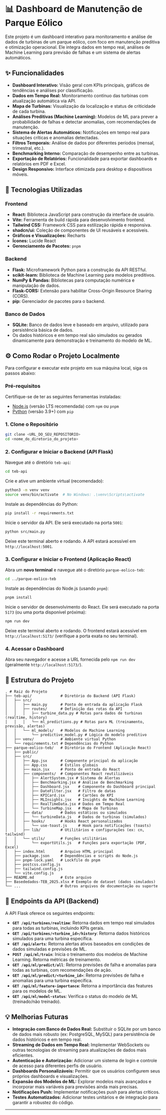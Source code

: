 # 📊 Dashboard de Manutenção de Parque Eólico

Este projeto é um dashboard interativo para monitoramento e análise de dados de turbinas de um parque eólico, com foco em manutenção preditiva e otimização operacional.
Ele integra dados em tempo real, análises de Machine Learning para previsão de falhas e um sistema de alertas automáticos.

## ✨ Funcionalidades

-   **Dashboard Interativo:** Visão geral com KPIs principais, gráficos de tendências e análises por classificação.
-   **Dados em Tempo Real:** Monitoramento contínuo das turbinas com atualização automática via API.
-   **Mapa de Turbinas:** Visualização da localização e status de criticidade de cada turbina.
-   **Análises Preditivas (Machine Learning):** Modelos de ML para prever a probabilidade de falhas e detectar anomalias, com recomendações de manutenção.
-   **Sistema de Alertas Automáticos:** Notificações em tempo real para situações críticas e anomalias detectadas.
-   **Filtros Temporais:** Análise de dados por diferentes períodos (mensal, trimestral, etc.).
-   **Benchmarking Interno:** Comparação de desempenho entre as turbinas.
-   **Exportação de Relatórios:** Funcionalidade para exportar dashboards e relatórios em PDF e Excel.
-   **Design Responsivo:** Interface otimizada para desktop e dispositivos móveis.

## 🚀 Tecnologias Utilizadas

### Frontend

-   **React:** Biblioteca JavaScript para construção da interface de usuário.
-   **Vite:** Ferramenta de build rápida para desenvolvimento frontend.
-   **Tailwind CSS:** Framework CSS para estilização rápida e responsiva.
-   **shadcn/ui:** Coleção de componentes de UI reusáveis e acessíveis.
-   **Gráficos e Visualizações:** Recharts
-   **Ícones:** Lucide React
-   **Gerenciamento de Pacotes:** `pnpm`

### Backend

-   **Flask:** Microframework Python para a construção da API RESTful.
-   **scikit-learn:** Biblioteca de Machine Learning para modelos preditivos.
-   **NumPy & Pandas:** Bibliotecas para computação numérica e manipulação de dados.
-   **Flask-CORS:** Extensão para habilitar Cross-Origin Resource Sharing (CORS).
-   **pip:** Gerenciador de pacotes para o backend.

### Banco de Dados

-   **SQLite:** Banco de dados leve e baseado em arquivo, utilizado para persistência básica de dados.
-   Os dados históricos e em tempo real são simulados ou gerados dinamicamente para demonstração e treinamento do modelo de ML.

## ⚙️ Como Rodar o Projeto Localmente

Para configurar e executar este projeto em sua máquina local, siga os passos abaixo:

### Pré-requisitos

Certifique-se de ter as seguintes ferramentas instaladas:

-   [Node.js](https://nodejs.org/) (versão LTS recomendada) com `npm` ou `pnpm`
-   [Python](https://www.python.org/) (versão 3.9+) com `pip`

### 1. Clone o Repositório

```bash
git clone <URL_DO_SEU_REPOSITORIO>
cd <nome_do_diretorio_do_projeto>
```

### 2. Configurar e Iniciar o Backend (API Flask)

Navegue até o diretório `teb-api`:

```bash
cd teb-api
```

Crie e ative um ambiente virtual (recomendado):

```bash
python3 -m venv venv
source venv/bin/activate  # No Windows: .\venv\Scripts\activate
```

Instale as dependências do Python:

```bash
pip install -r requirements.txt
```

Inicie o servidor da API. Ele será executado na porta `5001`:

```bash
python src/main.py
```

Deixe este terminal aberto e rodando. A API estará acessível em `http://localhost:5001`.

### 3. Configurar e Iniciar o Frontend (Aplicação React)

Abra um **novo terminal** e navegue até o diretório `parque-eolico-teb`:

```bash
cd ../parque-eolico-teb
```

Instale as dependências do Node.js (usando `pnpm`):

```bash
pnpm install
```

Inicie o servidor de desenvolvimento do React. Ele será executado na porta `5173` (ou uma porta disponível próxima):

```bash
npm run dev
```

Deixe este terminal aberto e rodando. O frontend estará acessível em `http://localhost:5173/` (verifique a porta exata no seu terminal).

### 4. Acessar o Dashboard

Abra seu navegador e acesse a URL fornecida pelo `npm run dev` (geralmente `http://localhost:5173/`).

## 📂 Estrutura do Projeto

```
. # Raiz do Projeto
├── teb-api/             # Diretório do Backend (API Flask)
│   ├── src/
│   │   ├── main.py      # Ponto de entrada da aplicação Flask
│   │   ├── routes/      # Definição das rotas da API
│   │   │   ├── turbine_data.py # Rotas para dados de turbinas (realtime, history)
│   │   │   └── ml_predictions.py # Rotas para ML (treinamento, previsão, alertas)
│   │   └── ml_models/   # Modelos de Machine Learning
│   │       └── predictive_model.py # Lógica do modelo preditivo
│   ├── venv/            # Ambiente virtual Python
│   └── requirements.txt # Dependências do Python
├── parque-eolico-teb/   # Diretório do Frontend (Aplicação React)
│   ├── public/
│   ├── src/
│   │   ├── App.jsx      # Componente principal da aplicação
│   │   ├── App.css      # Estilos globais
│   │   ├── main.jsx     # Ponto de entrada do React
│   │   ├── components/  # Componentes React reutilizáveis
│   │   │   ├── AlertSystem.jsx # Sistema de Alertas
│   │   │   ├── Benchmarking.jsx # Análise de Benchmarking
│   │   │   ├── Dashboard.jsx    # Componente do Dashboard principal
│   │   │   ├── DateFilter.jsx   # Filtro de datas
│   │   │   ├── KPICard.jsx      # Cartões de KPI
│   │   │   ├── MLInsights.jsx   # Insights de Machine Learning
│   │   │   ├── RealTimeData.jsx # Dados em Tempo Real
│   │   │   └── TurbineMap.jsx   # Mapa de Turbinas
│   │   ├── data/        # Dados estáticos ou simulados
│   │   │   └── turbineData.js   # Dados de turbinas (simulados)
│   │   ├── hooks/       # Hooks React personalizados
│   │   │   └── use-toast.js     # Hook para notificações (toasts)
│   │   ├── lib/         # Utilitários e configurações (ex: cn, tailwind)
│   │   └── utils/       # Funções utilitárias
│   │       └── exportUtils.js   # Funções para exportação (PDF, Excel)
│   ├── index.html       # Arquivo HTML principal
│   ├── package.json     # Dependências e scripts do Node.js
│   ├── pnpm-lock.yaml   # Lockfile do pnpm
│   ├── postcss.config.js
│   ├── tailwind.config.js
│   └── vite.config.js
├── README.md            # Este arquivo
├── Basededados-TEB_2025.xlsx # Exemplo de dataset (dados simulados)
└── ...                  # Outros arquivos de documentação ou suporte
```

## 🔌 Endpoints da API (Backend)

A API Flask oferece os seguintes endpoints:

-   **`GET /api/turbines/realtime`**: Retorna dados em tempo real simulados para todas as turbinas, incluindo KPIs gerais.
-   **`GET /api/turbines/<turbine_id>/history`**: Retorna dados históricos simulados para uma turbina específica.
-   **`GET /api/alerts`**: Retorna alertas ativos baseados em condições de dados simuladas e previsões de ML.
-   **`POST /api/ml/train`**: Inicia o treinamento dos modelos de Machine Learning. Retorna métricas de treinamento.
-   **`GET /api/ml/predict/all`**: Retorna previsões de falha e anomalias para todas as turbinas, com recomendações de ação.
-   **`GET /api/ml/predict/<turbine_id>`**: Retorna previsões de falha e anomalias para uma turbina específica.
-   **`GET /api/ml/feature-importance`**: Retorna a importância das features para os modelos de ML.
-   **`GET /api/ml/model-status`**: Verifica o status do modelo de ML (treinado/não treinado).

## 💡 Melhorias Futuras

-   **Integração com Banco de Dados Real:** Substituir o SQLite por um banco de dados mais robusto (ex: PostgreSQL, MySQL) para persistência de dados históricos e em tempo real.
-   **Streaming de Dados em Tempo Real:** Implementar WebSockets ou outras tecnologias de streaming para atualizações de dados mais eficientes.
-   **Autenticação e Autorização:** Adicionar um sistema de login e controle de acesso para diferentes perfis de usuário.
-   **Dashboards Personalizáveis:** Permitir que os usuários configurem seus próprios dashboards e visualizações.
-   **Expansão dos Modelos de ML:** Explorar modelos mais avançados e incorporar mais variáveis para previsões ainda mais precisas.
-   **Notificações Push:** Implementar notificações push para alertas críticos.
-   **Testes Automatizados:** Adicionar testes unitários e de integração para garantir a robustez do código.

---
